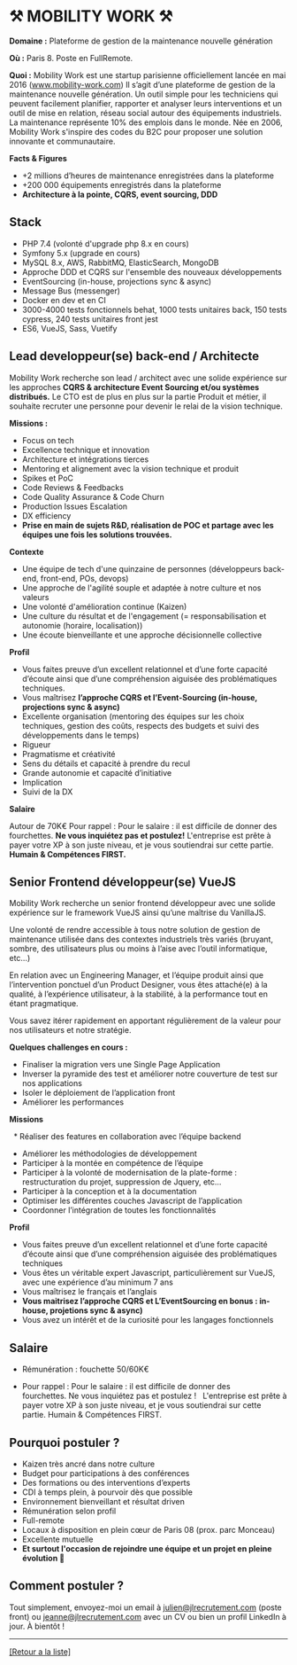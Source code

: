 # ⚒️ MOBILITY WORK ⚒️

**Domaine :**  Plateforme de gestion de la maintenance nouvelle génération

**Où :** Paris 8. Poste en FullRemote. 

**Quoi :** Mobility Work est une startup parisienne officiellement lancée en mai 2016 (www.mobility-work.com) Il s’agit d’une plateforme de gestion de la maintenance nouvelle génération. Un outil simple pour les techniciens qui peuvent facilement planifier, rapporter et analyser leurs interventions et un outil de mise en relation, réseau social autour des équipements industriels. La maintenance représente 10% des emplois dans le monde. Née en 2006, Mobility Work s'inspire des codes du B2C pour proposer une solution innovante et communautaire.

**Facts & Figures**

* +2 millions d’heures de maintenance enregistrées dans la plateforme
* +200 000 équipements enregistrés dans la plateforme
* **Architecture à la pointe, CQRS, event sourcing, DDD**

## Stack

* PHP 7.4 (volonté d'upgrade php 8.x en cours)
* Symfony 5.x (upgrade en cours)
* MySQL 8.x, AWS, RabbitMQ, ElasticSearch, MongoDB
* Approche DDD et CQRS sur l'ensemble des nouveaux développements
* EventSourcing (in-house, projections sync & async)
* Message Bus (messenger)
* Docker en dev et en CI
* 3000-4000 tests fonctionnels behat, 1000 tests unitaires back, 150 tests cypress, 240
tests unitaires front jest
* ES6, VueJS, Sass, Vuetify

## Lead developpeur(se) back-end / Architecte

Mobility Work recherche son lead / architect avec une solide expérience sur les approches **CQRS & architecture Event Sourcing et/ou systèmes distribués.**
Le CTO est de plus en plus sur la partie Produit et métier, il souhaite recruter une personne pour devenir le relai de la vision technique.

**Missions :**

* Focus on tech
* Excellence technique et innovation
* Architecture et intégrations tierces
* Mentoring et alignement avec la vision technique et produit
* Spikes et PoC
* Code Reviews & Feedbacks
* Code Quality Assurance & Code Churn
* Production Issues Escalation
* DX efficiency
* **Prise en main de sujets R&D, réalisation de POC et partage avec les équipes une fois les solutions trouvées.** 

**Contexte**

* Une équipe de tech d'une quinzaine de personnes (développeurs back-end, front-end, POs, devops)
* Une approche de l'agilité souple et adaptée à notre culture et nos valeurs
* Une volonté d'amélioration continue (Kaizen)
* Une culture du résultat et de l'engagement (= responsabilisation et autonomie
(horaire, localisation))
* Une écoute bienveillante et une approche décisionnelle collective

**Profil**

* Vous faites preuve d’un excellent relationnel et d’une forte capacité d’écoute ainsi que d’une compréhension aiguisée des problématiques techniques.
* Vous maîtrisez **l’approche CQRS et l’Event-Sourcing (in-house, projections sync & async)** 
* Excellente organisation (mentoring des équipes sur les choix techniques, gestion des coûts, respects des budgets et suivi des développements dans le temps)
* Rigueur
* Pragmatisme et créativité
* Sens du détails et capacité à prendre du recul
* Grande autonomie et capacité d’initiative
* Implication
* Suivi de la DX


**Salaire**

Autour de 70K€
Pour rappel :  Pour le salaire : il est difficile de donner des fourchettes. **Ne vous inquiétez pas et postulez!** L'entreprise est prête à payer votre XP à son juste niveau, et je vous soutiendrai sur cette partie. **Humain & Compétences FIRST.**

## Senior Frontend développeur(se) VueJS  

Mobility Work recherche un senior frontend développeur avec une solide expérience sur le framework VueJS ainsi qu’une maîtrise du VanillaJS.  

Une volonté de rendre accessible à tous notre solution de gestion de maintenance utilisée dans des contextes industriels très variés (bruyant, sombre, des utilisateurs plus ou moins à l’aise avec l’outil informatique, etc…)   

En relation avec un Engineering Manager, et l’équipe produit ainsi que l’intervention ponctuel d’un Product Designer, vous êtes attaché(e) à la qualité, à l’expérience utilisateur, à la stabilité, à la performance tout en étant pragmatique. 

Vous savez itérer rapidement en apportant régulièrement de la valeur pour nos utilisateurs et notre stratégie.   

**Quelques challenges en cours : **

* Finaliser la migration vers une Single Page Application 
* Inverser la pyramide des test et améliorer notre couverture de test sur nos applications
* Isoler le déploiement de l’application front 
* Améliorer les performances 

**Missions**

  * Réaliser des features en collaboration avec l’équipe backend 
* Améliorer les méthodologies de développement 
* Participer à la montée en compétence de l’équipe 
* Participer à la volonté de modernisation de la plate-forme : restructuration du projet, suppression de Jquery, etc…  
* Participer à la conception et à la documentation 
* Optimiser les différentes couches Javascript de l’application 
* Coordonner l’intégration de toutes les fonctionnalités   

**Profil**

* Vous faites preuve d’un excellent relationnel et d’une forte capacité d’écoute ainsi que d’une compréhension aiguisée des problématiques techniques  
* Vous êtes un véritable expert Javascript, particulièrement sur VueJS, avec une expérience d’au minimum 7 ans 
* Vous maîtrisez le français et l’anglais  
* **Vous maitrisez l’approche CQRS et L’EventSourcing en bonus : in-house, projetions sync & async)**
* Vous avez un intérêt et de la curiosité pour les langages fonctionnels 


## Salaire 

* Rémunération : fouchette 50/60K€

* Pour rappel : Pour le salaire : il est difficile de donner des fourchettes. Ne vous inquiétez pas et postulez !   L'entreprise est prête à payer votre XP à son juste niveau, et je vous soutiendrai sur cette partie. Humain & Compétences FIRST. 

## Pourquoi postuler ?

* Kaizen très ancré dans notre culture
* Budget pour participations à des conférences
* Des formations ou des interventions d’experts
* CDI à temps plein, à pourvoir dès que possible
* Environnement bienveillant et résultat driven
* Rémunération selon profil
* Full-remote
* Locaux à disposition en plein cœur de Paris 08 (prox. parc Monceau)
* Excellente mutuelle
* **Et surtout l'occasion de rejoindre une équipe et un projet en pleine évolution 🚀**

## Comment postuler ?

Tout simplement, envoyez-moi un email à julien@jlrecrutement.com (poste front) ou jeanne@jlrecrutement.com avec un CV ou bien un profil LinkedIn à jour. À bientôt ! 

----
<a href="https://github.com/jlondiche/job-board-php/blob/master/README.md">[Retour a la liste]</a>